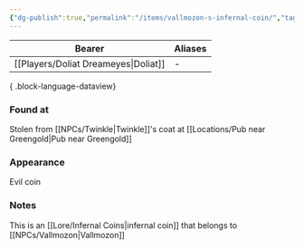 ```yaml
---
{"dg-publish":true,"permalink":"/items/vallmozon-s-infernal-coin/","tags":["item"],"dgShowBacklinks":true,"dgShowLocalGraph":true,"noteIcon":"item","created":"2023-12-30T13:41:16.171+01:00","updated":"2024-01-13T10:23:32.329+01:00"}
---
```


| Bearer                       | Aliases |
| ---------------------------- | ------- |
| [[Players/Doliat Dreameyes\|Doliat]] | \-      |

{ .block-language-dataview}
### Found at
Stolen from [[NPCs/Twinkle\|Twinkle]]'s coat at [[Locations/Pub near Greengold\|Pub near Greengold]]
### Appearance
Evil coin
### Notes
This is an [[Lore/Infernal Coins\|infernal coin]] that belongs to [[NPCs/Vallmozon\|Vallmozon]]
